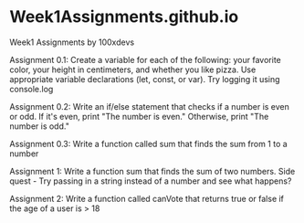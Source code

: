 # Week1Assignments.github.io
Week1 Assignments by 100xdevs

Assignment 0.1:
Create a variable for each of the following: your favorite color, your height in centimeters, and whether you like pizza. Use appropriate variable declarations (let, const, or var). Try logging it using console.log

Assignment 0.2:
Write an if/else statement that checks if a number is even or odd. If it's even, print "The number is even." Otherwise, print "The number is odd."

Assignment 0.3:
Write a function called sum that finds the sum from 1 to a number

Assignment 1:
Write a function sum that finds the sum of two numbers. 
Side quest - Try passing in a string instead of a number and see what happens?

Assignment 2:
Write a function called canVote that returns true or false if the age of a user is > 18


